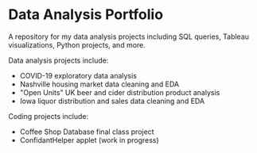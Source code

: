 # Data Analysis Portfolio
A repository for my data analysis projects including SQL queries, Tableau visualizations, Python projects, and more.

Data analysis projects include:
* COVID-19 exploratory data analysis
* Nashville housing market data cleaning and EDA
* "Open Units" UK beer and cider distribution product analysis
* Iowa liquor distribution and sales data cleaning and EDA

Coding projects include: 
* Coffee Shop Database final class project
* ConfidantHelper applet (work in progress)

